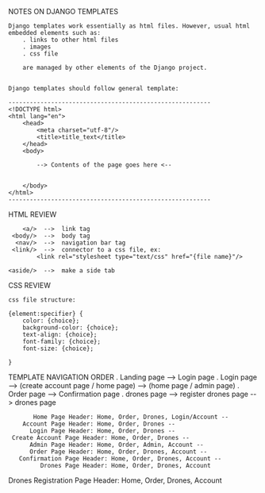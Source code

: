 
NOTES ON DJANGO TEMPLATES

	Django templates work essentially as html files. However, usual html embedded elements such as:
		. links to other html files
		. images 
		. css file

		are managed by other elements of the Django project. 

	
	Django templates should follow general template:

	---------------------------------------------------------
	<!DOCTYPE html>
	<html lang="en">
		<head>
			<meta charset="utf-8"/>
			<title>title_text</title>
		</head>
		<body>

			--> Contents of the page goes here <--


		</body>
	</html>
	---------------------------------------------------------


HTML REVIEW

	    <a/>  -->  link tag
	 <body/>  -->  body tag
	  <nav/>  -->  navigation bar tag
	 <link/>  -->  connector to a css file, ex: 
			<link rel="stylesheet type="text/css" href="{file name}"/>

	<aside/>  -->  make a side tab



CSS REVIEW

	css file structure: 

	{element:specifier} {
		color: {choice};
		background-color: {choice};
		text-align: {choice};
		font-family: {choice};
		font-size: {choice};	

	}


TEMPLATE NAVIGATION ORDER
	. Landing page --> Login page
	. Login page --> (create account page / home page) --> (home page / admin page)
	. Order page --> Confirmation page
	. drones page --> register drones page --> drones page

	
	       Home Page Header: Home, Order, Drones, Login/Account --
	    Account Page Header: Home, Order, Drones --
	      Login Page Header: Home, Order, Drones --
     Create Account Page Header: Home, Order, Drones -- 
 	      Admin Page Header: Home, Order, Admin, Account --
 	      Order Page Header: Home, Order, Drones, Account --
       Confirmation Page Header: Home, Order, Drones, Account --
             Drones Page Header: Home, Order, Drones, Account
Drones Registration Page Header: Home, Order, Drones, Account







